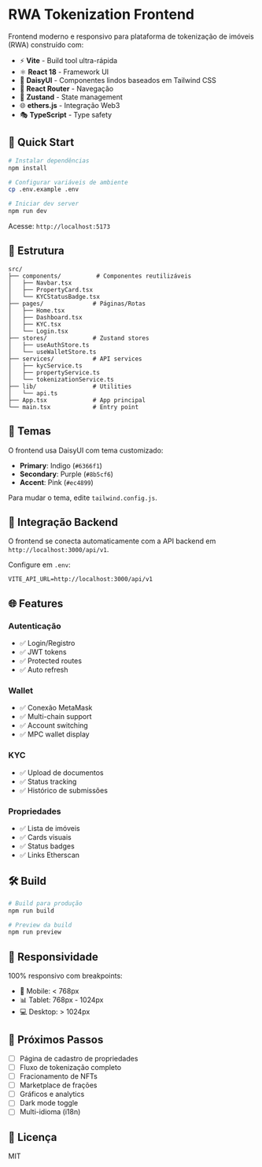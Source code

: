 # RWA Tokenization Frontend

Frontend moderno e responsivo para plataforma de tokenização de imóveis (RWA) construído com:

- ⚡️ **Vite** - Build tool ultra-rápida
- ⚛️ **React 18** - Framework UI
- 🎨 **DaisyUI** - Componentes lindos baseados em Tailwind CSS
- 🔗 **React Router** - Navegação
- 🔐 **Zustand** - State management
- 🌐 **ethers.js** - Integração Web3
- 🎭 **TypeScript** - Type safety

## 🚀 Quick Start

```bash
# Instalar dependências
npm install

# Configurar variáveis de ambiente
cp .env.example .env

# Iniciar dev server
npm run dev
```

Acesse: `http://localhost:5173`

## 📁 Estrutura

```
src/
├── components/          # Componentes reutilizáveis
│   ├── Navbar.tsx
│   ├── PropertyCard.tsx
│   └── KYCStatusBadge.tsx
├── pages/              # Páginas/Rotas
│   ├── Home.tsx
│   ├── Dashboard.tsx
│   ├── KYC.tsx
│   └── Login.tsx
├── stores/             # Zustand stores
│   ├── useAuthStore.ts
│   └── useWalletStore.ts
├── services/           # API services
│   ├── kycService.ts
│   ├── propertyService.ts
│   └── tokenizationService.ts
├── lib/                # Utilities
│   └── api.ts
├── App.tsx             # App principal
└── main.tsx            # Entry point
```

## 🎨 Temas

O frontend usa DaisyUI com tema customizado:

- **Primary**: Indigo (`#6366f1`)
- **Secondary**: Purple (`#8b5cf6`)
- **Accent**: Pink (`#ec4899`)

Para mudar o tema, edite `tailwind.config.js`.

## 🔌 Integração Backend

O frontend se conecta automaticamente com a API backend em `http://localhost:3000/api/v1`.

Configure em `.env`:

```env
VITE_API_URL=http://localhost:3000/api/v1
```

## 🌐 Features

### Autenticação
- ✅ Login/Registro
- ✅ JWT tokens
- ✅ Protected routes
- ✅ Auto refresh

### Wallet
- ✅ Conexão MetaMask
- ✅ Multi-chain support
- ✅ Account switching
- ✅ MPC wallet display

### KYC
- ✅ Upload de documentos
- ✅ Status tracking
- ✅ Histórico de submissões

### Propriedades
- ✅ Lista de imóveis
- ✅ Cards visuais
- ✅ Status badges
- ✅ Links Etherscan

## 🛠️ Build

```bash
# Build para produção
npm run build

# Preview da build
npm run preview
```

## 📱 Responsividade

100% responsivo com breakpoints:
- 📱 Mobile: < 768px
- 📊 Tablet: 768px - 1024px
- 💻 Desktop: > 1024px

## 🎯 Próximos Passos

- [ ] Página de cadastro de propriedades
- [ ] Fluxo de tokenização completo
- [ ] Fracionamento de NFTs
- [ ] Marketplace de frações
- [ ] Gráficos e analytics
- [ ] Dark mode toggle
- [ ] Multi-idioma (i18n)

## 📄 Licença

MIT
